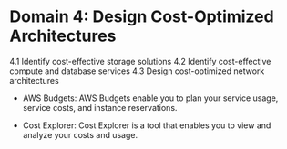 # Domain 4: Design Cost-Optimized Architectures

4.1 Identify cost-effective storage solutions
4.2 Identify cost-effective compute and database services
4.3 Design cost-optimized network architectures

* AWS Budgets: AWS Budgets enable you to plan your service usage, service costs, and instance reservations.

* Cost Explorer: Cost Explorer is a tool that enables you to view and analyze your costs and usage.
